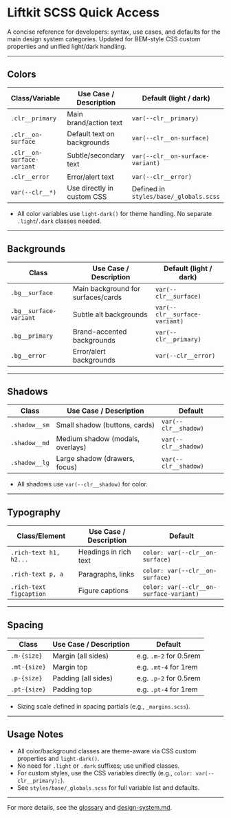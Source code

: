 # Liftkit SCSS Quick Access

A concise reference for developers: syntax, use cases, and defaults for the main design system categories. Updated for BEM-style CSS custom properties and unified light/dark handling.

---

## Colors

| Class/Variable         | Use Case / Description                | Default (light / dark)                   |
|-----------------------|---------------------------------------|------------------------------------------|
| `.clr__primary`       | Main brand/action text                | `var(--clr__primary)`                    |
| `.clr__on-surface`    | Default text on backgrounds           | `var(--clr__on-surface)`                 |
| `.clr__on-surface-variant` | Subtle/secondary text           | `var(--clr__on-surface-variant)`         |
| `.clr__error`         | Error/alert text                      | `var(--clr__error)`                      |
| `var(--clr__*)`       | Use directly in custom CSS            | Defined in `styles/base/_globals.scss`   |

- All color variables use `light-dark()` for theme handling. No separate `.light`/`.dark` classes needed.

---

## Backgrounds

| Class                  | Use Case / Description                | Default (light / dark)                   |
|-----------------------|---------------------------------------|------------------------------------------|
| `.bg__surface`        | Main background for surfaces/cards     | `var(--clr__surface)`                    |
| `.bg__surface-variant`| Subtle alt backgrounds                | `var(--clr__surface-variant)`            |
| `.bg__primary`        | Brand-accented backgrounds            | `var(--clr__primary)`                    |
| `.bg__error`          | Error/alert backgrounds                | `var(--clr__error)`                      |

---

## Shadows

| Class                  | Use Case / Description                | Default                                 |
|-----------------------|---------------------------------------|------------------------------------------|
| `.shadow__sm`         | Small shadow (buttons, cards)         | `var(--clr__shadow)`                     |
| `.shadow__md`         | Medium shadow (modals, overlays)      | `var(--clr__shadow)`                     |
| `.shadow__lg`         | Large shadow (drawers, focus)         | `var(--clr__shadow)`                     |

- All shadows use `var(--clr__shadow)` for color.

---

## Typography

| Class/Element          | Use Case / Description                | Default                                 |
|-----------------------|---------------------------------------|------------------------------------------|
| `.rich-text h1, h2...`| Headings in rich text                 | `color: var(--clr__on-surface)`          |
| `.rich-text p, a`     | Paragraphs, links                     | `color: var(--clr__on-surface)`          |
| `.rich-text figcaption`| Figure captions                      | `color: var(--clr__on-surface-variant)`  |

---

## Spacing

| Class                  | Use Case / Description                | Default                                 |
|-----------------------|---------------------------------------|------------------------------------------|
| `.m-{size}`           | Margin (all sides)                    | e.g. `.m-2` for 0.5rem                   |
| `.mt-{size}`          | Margin top                            | e.g. `.mt-4` for 1rem                    |
| `.p-{size}`           | Padding (all sides)                   | e.g. `.p-2` for 0.5rem                   |
| `.pt-{size}`          | Padding top                           | e.g. `.pt-4` for 1rem                    |

- Sizing scale defined in spacing partials (e.g., `_margins.scss`).

---

## Usage Notes

- All color/background classes are theme-aware via CSS custom properties and `light-dark()`.
- No need for `.light` or `.dark` suffixes; use unified classes.
- For custom styles, use the CSS variables directly (e.g., `color: var(--clr__primary);`).
- See `styles/base/_globals.scss` for full variable list and defaults.

---

For more details, see the [glossary](./glossary.md) and [design-system.md](./design-system.md).
